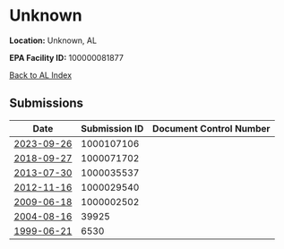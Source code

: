 # Unknown

**Location:** Unknown, AL

**EPA Facility ID:** 100000081877

[Back to AL Index](../../index.md)

## Submissions

| Date | Submission ID | Document Control Number |
|------|--------------|-------------------------|
| [2023-09-26](submissions/1000107106.md) | 1000107106 |  |
| [2018-09-27](submissions/1000071702.md) | 1000071702 |  |
| [2013-07-30](submissions/1000035537.md) | 1000035537 |  |
| [2012-11-16](submissions/1000029540.md) | 1000029540 |  |
| [2009-06-18](submissions/1000002502.md) | 1000002502 |  |
| [2004-08-16](submissions/39925.md) | 39925 |  |
| [1999-06-21](submissions/6530.md) | 6530 |  |
